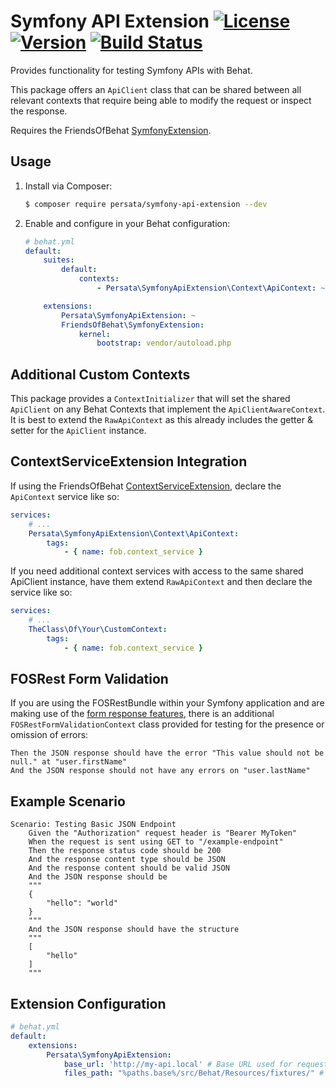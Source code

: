 # Symfony API Extension [![License](https://img.shields.io/packagist/l/persata/symfony-api-extension.svg)](https://packagist.org/packages/persata/symfony-api-extension) [![Version](https://img.shields.io/packagist/v/persata/symfony-api-extension.svg)](https://packagist.org/packages/persata/symfony-api-extension) [![Build Status](https://travis-ci.org/Persata/SymfonyApiExtension.svg?branch=master)](https://travis-ci.org/Persata/SymfonyApiExtension)

Provides functionality for testing Symfony APIs with Behat.

This package offers an `ApiClient` class that can be shared between all relevant contexts that require being able to modify the request or inspect the response. 

Requires the FriendsOfBehat [SymfonyExtension](https://github.com/FriendsOfBehat/SymfonyExtension).

## Usage

1. Install via Composer:

    ```bash
    $ composer require persata/symfony-api-extension --dev
    ```

2. Enable and configure in your Behat configuration:

    ```yaml
    # behat.yml
    default:
        suites:
            default:
                contexts:
                    - Persata\SymfonyApiExtension\Context\ApiContext: ~

        extensions:
            Persata\SymfonyApiExtension: ~
            FriendsOfBehat\SymfonyExtension:
                kernel:
                    bootstrap: vendor/autoload.php
    ```

## Additional Custom Contexts

This package provides a `ContextInitializer` that will set the shared `ApiClient` on any Behat Contexts that implement the `ApiClientAwareContext`. It is best to extend the `RawApiContext` as this already includes the getter & setter for the `ApiClient` instance.

## ContextServiceExtension Integration

If using the FriendsOfBehat [ContextServiceExtension](https://github.com/FriendsOfBehat/ContextServiceExtension), declare the `ApiContext` service like so:

```yaml
services:
    # ...
    Persata\SymfonyApiExtension\Context\ApiContext:
        tags:
            - { name: fob.context_service }
```

If you need additional context services with access to the same shared ApiClient instance, have them extend `RawApiContext` and then declare the service like so:

```yaml
services:
    # ...
    TheClass\Of\Your\CustomContext:
        tags:
            - { name: fob.context_service }
```

## FOSRest Form Validation

If you are using the FOSRestBundle within your Symfony application and are making use of the [form response features](https://symfony.com/doc/master/bundles/FOSRestBundle/2-the-view-layer.html#forms-and-views), there is an additional `FOSRestFormValidationContext` class provided for testing for the presence or omission of errors:

```gherkin
Then the JSON response should have the error "This value should not be null." at "user.firstName"
And the JSON response should not have any errors on "user.lastName"
```

## Example Scenario
```gherkin
Scenario: Testing Basic JSON Endpoint
    Given the "Authorization" request header is "Bearer MyToken"
    When the request is sent using GET to "/example-endpoint"
    Then the response status code should be 200
    And the response content type should be JSON
    And the response content should be valid JSON
    And the JSON response should be
    """
    {
        "hello": "world"
    }
    """
    And the JSON response should have the structure
    """
    [
        "hello"
    ]
    """
```

## Extension Configuration
```yaml
# behat.yml
default:
    extensions:
        Persata\SymfonyApiExtension:
            base_url: 'http://my-api.local' # Base URL used for requests sent to the Symfony kernel. Defaults to null.
            files_path: "%paths.base%/src/Behat/Resources/fixtures/" # Base directory of files to be used for upload tests. Defaults to null.
```
